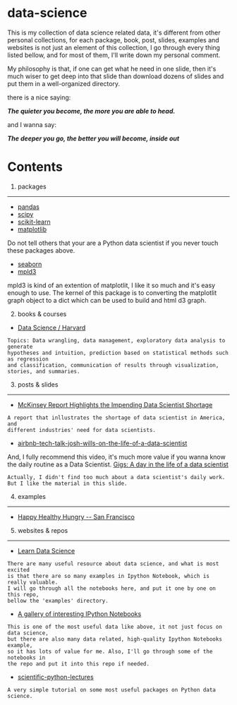 # data-science
This is my collection of data science related data, it's different from other personal collections, for each package, book, post, slides, examples and websites is not just an element of this collection, I go through every thing listed bellow, and for most of them, I'll write down my personal comment.

My philosophy is that, if one can get what he need in one slide, then it's much wiser to get deep into that slide than download dozens of slides and put them in a well-organized directory.

there is a nice saying: 

***The quieter you become, the more you are able to head.***

and I wanna say: 

***The deeper you go, the better you will become, inside out***




Contents
==

1. packages
---

- [pandas](pandas.pydata.org/)
- [scipy](www.scipy.org)
- [scikit-learn](scikit-learn.org)
- [matplotlib](matplotlib.org)

Do not tell others that your are a Python data scientist if you never touch these packages above.

- [seaborn](https://github.com/mwaskom/seaborn)
- [mpld3](http://mpld3.github.io/quickstart.html)

mpld3 is kind of an extention of matplotlit, I like it so much and it's easy enough to use. The kernel of this package is to converting the matplotlit graph object to a dict which can be used to build and html d3 graph.


2. books & courses

- [Data Science / Harvard](http://cs109.github.io/2014/pages/schedule.html)

```
Topics: Data wrangling, data management, exploratory data analysis to generate 
hypotheses and intuition, prediction based on statistical methods such as regression 
and classification, communication of results through visualization, stories, and summaries.
```

3. posts & slides
---

- [McKinsey Report Highlights the Impending Data Scientist Shortage](http://blog.pivotal.io/pivotal/news-2/mckinsey-report-highlights-the-impending-data-scientist-shortage)

```
A report that inllustrates the shortage of data scientist in America, and 
different industries' need for data scientists.
```

- [airbnb-tech-talk-josh-wills-on-the-life-of-a-data-scientist](http://www.slideshare.net/naseemh/airbnb-tech-talk-josh-wills-on-the-life-of-a-data-scientist)

And, I fully recommend this video, it's much more value if you wanna know the daily routine as a Data Scientist. [Gigs: A day in the life of a data scientist](https://www.youtube.com/watch?v=EaptTxhh6sM)

```
Actually, I didn't find too much about a data scientist's daily work. 
But I like the material in this slide.
```


4. examples
---

- [Happy Healthy Hungry -- San Francisco](http://nbviewer.ipython.org/github/Jay-Oh-eN/happy-healthy-hungry/blob/master/h3.ipynb)



5. websites & repos
---

- [Learn Data Science](http://nborwankar.github.io/LearnDataScience/)

```
There are many useful resource about data science, and what is most excited 
is that there are so many examples in Ipython Notebook, which is really valuable.
I will go through all the notebooks here, and put it one by one on this repo, 
bellow the 'examples' directory.
```
- [A gallery of interesting IPython Notebooks](https://github.com/ipython/ipython/wiki/A-gallery-of-interesting-IPython-Notebooks)

```
This is one of the most useful data like above, it not just focus on data science, 
but there are also many data related, high-quality Ipython Notebooks example,
so it has lots of value for me. Also, I'll go through some of the notebooks in 
the repo and put it into this repo if needed.
```

- [scientific-python-lectures](https://github.com/jrjohansson/scientific-python-lectures)

```
A very simple tutorial on some most useful packages on Python data science.
```


